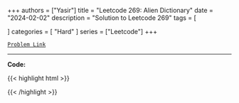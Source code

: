 
+++
authors = ["Yasir"]
title = "Leetcode 269: Alien Dictionary"
date = "2024-02-02"
description = "Solution to Leetcode 269"
tags = [
    
]
categories = [
    "Hard"
]
series = ["Leetcode"]
+++



[`Problem Link`](https://leetcode.com/problems/alien-dictionary/description/)

---

**Code:**

{{< highlight html >}}

{{< /highlight >}}

